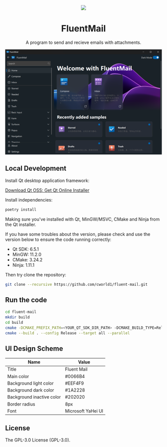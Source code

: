 <div align=center>

<img src="./doc/favicon.ico" height="100px">

# FluentMail

A program to send and recieve emails with attachments.

![Screenshot](./doc/screenshot.png)

</div>

## Local Development

Install Qt desktop application framework:

[Download Qt OSS: Get Qt Online Installer](https://www.qt.io/download-qt-installer-oss)

Install independencies:

```bash
poetry install
```

Making sure you've installed with Qt, MinGW/MSVC, CMake and Ninja from the Qt installer.

If you have some troubles about the version, please check and use the version below to ensure the code running correctly:

- Qt SDK: 6.5.1
- MinGW: 11.2.0
- CMake: 3.24.2
- Ninja: 1.11.1

Then try clone the repository:

```bash
git clone --recursive https://github.com/cworld1/fluent-mail.git
```

## Run the code

```bash
cd fluent-mail
mkdir build
cd build
cmake -DCMAKE_PREFIX_PATH=<YOUR_QT_SDK_DIR_PATH> -DCMAKE_BUILD_TYPE=Release -GNinja <PATH_TO_THE_REPOSITORY>
cmake --build . --config Release --target all --parallel
```

## UI Design Scheme

| Name                      | Value              |
| ------------------------- | ------------------ |
| Title                     | Fluent Mail        |
| Main color                | #0066B4            |
| Background light color    | #EEF4F9            |
| Background dark color     | #1A2228            |
| Background inactive color | #202020            |
| Border radius             | 8px                |
| Font                      | Microsoft YaHei UI |

## License

The GPL-3.0 License (GPL-3.0).
